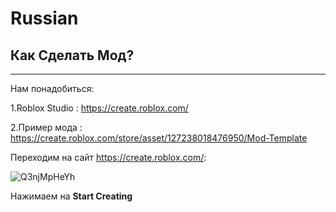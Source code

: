 # Russian
## Как Сделать Мод?
---
Нам понадобиться:

1.Roblox Studio : https://create.roblox.com/

2.Пример мода : https://create.roblox.com/store/asset/127238018476950/Mod-Template

Переходим на сайт https://create.roblox.com/:

![Q3njMpHeYh](https://github.com/user-attachments/assets/978796f4-666c-4294-b05e-f2d727b4a9df)

Нажимаем на **Start Creating**
